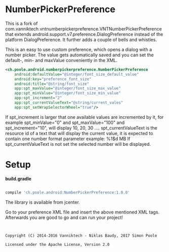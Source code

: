 NumberPickerPreference
======================

This is a fork of com.vanniktech.vntnumberpickerpreference.VNTNumberPickerPreference that extends android.support.v7.preference.DialogPreference instead of the platform DialogPreference. It further adds a couple of bells and whistles.


This is an easy to use custom preference, which opens a dialog with a number picker. The value gets automatically saved and you can set the default-, min- and maxValue conveniently in the XML.

```xml
<ch.poole.android.numberpickerpreference.NumberPickerPreference
    android:defaultValue="@integer/font_size_default_value"
    android:key="preference_font_size"
    android:title="@string/font_size"
    app:spt_maxValue="@integer/font_size_max_value"
    app:spt_minValue="@integer/font_size_min_value"
    app:spt_increment="2"
    app:spt_currentValueText="@string/current_vales"
    app:spt_setWrapSelectorWheel="true"/>
```

If spt_increment is larger that one available values are incremented by it, for example spt_minValue="0" and spt_maxValue="100" and spt_increment="10", will display 10, 20, 30 .... spt_currentValueText is the resource id of a text that will display the current value, it is expected to contain one number format parameter example: %1$d MB If spt_currentValueText is not set the selected number will be displayed.


# Setup

**build.gradle**

```groovy

compile 'ch.poole.android:NumberPickerPreference:1.0.0'
```

The library is available from jcenter.

Go to your preference XML file and insert the above mentioned XML tags. Afterwards you are good to go and can run your project!

```


Copyright (C) 2014-2016 Vanniktech - Niklas Baudy, 2017 Simon Poole

Licensed under the Apache License, Version 2.0
